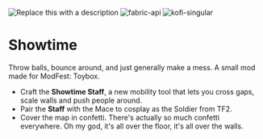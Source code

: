 ![Replace this with a description](https://cdn.modrinth.com/data/cached_images/96dc7d836bf285c560e6409382a1215700be56fd_0.webp)
![fabric-api](https://cdn.jsdelivr.net/npm/@intergrav/devins-badges@3/assets/cozy/requires/fabric-api_vector.svg)
![kofi-singular](https://cdn.jsdelivr.net/npm/@intergrav/devins-badges@3/assets/cozy/donate/kofi-singular_vector.svg)

# Showtime
Throw balls, bounce around, and just generally make a mess. A small mod made for ModFest: Toybox.
- Craft the **Showtime Staff**, a new mobility tool that lets you cross gaps, scale walls and push people around.
- Pair the **Staff** with the Mace to cosplay as the Soldier from TF2.
- Cover the map in confetti. There's actually so much confetti everywhere. Oh my god, it's all over the floor, it's all over the walls.
  
